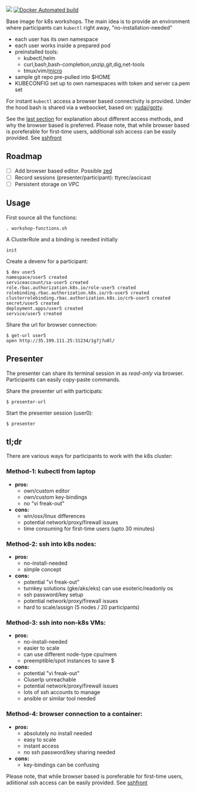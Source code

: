 [![](https://images.microbadger.com/badges/image/lalyos/k8s-workshop.svg)](https://microbadger.com/images/lalyos/k8s-workshop "Get your own image badge on microbadger.com")
[![Docker Automated build](https://img.shields.io/docker/automated/lalyos/k8s-workshop.svg)](https://hub.docker.com/r/lalyos/k8s-workshop/)

Base image for k8s workshops. The main idea is to provide an environment
where participants can `kubectl` right away, "no-installation-needed"

- each user has its own namespace
- each user works inside a prepared pod
- preinstalled tools:
  - kubectl,helm
  - curl,bash,bash-completion,unzip,git,dig,net-tools
  - tmux/vim/[micro](https://github.com/zyedidia/micro)
- sample git repo pre-pulled into $HOME
- KUBECONFIG set up to own namespaces with token and server ca.pem set

For instant `kubectl` access a browser based connectivity is provided. Under the hood bash is shared via a websocket, based on: [yudai/gotty](https://github.com/yudai/gotty).

See the [last section](#tldr) for explanation about different access methods, and why the browser based is preferred. Please note, that while browser based is poreferable for first-time users, additional ssh access can be easily provided. See [sshfront](https://github.com/lalyos/k8s-sshfront)

## Roadmap

- [ ] Add browser based editor. Possible [zed](https://chrome.google.com/webstore/detail/zed-code-editor/pfmjnmeipppmcebplngmhfkleiinphhp?hl=en)
- [ ] Record sessions (presenter/participant): ttyrec/ascicast
- [ ] Persistent storage on VPC

## Usage

First source all the functions:
```
. workshop-functions.sh
```

A ClusterRole and a binding is needed initially
```
init
```

Create a devenv for a participant:
```
$ dev user5
namespace/user5 created
serviceaccount/sa-user5 created
role.rbac.authorization.k8s.io/role-user5 created
rolebinding.rbac.authorization.k8s.io/rb-user5 created
clusterrolebinding.rbac.authorization.k8s.io/crb-user5 created
secret/user5 created
deployment.apps/user5 created
service/user5 created
```

Share the url for browser connection:
```
$ get-url user5
open http://35.199.111.25:31234/1g7j7u0l/
```

## Presenter

The presenter can share its terminal session in as *read-only* via browser. Participants can easily copy-paste commands.

Share the presenter url with participats:
```
$ presenter-url
```

Start the presenter session (user0):
```
$ presenter
```

## tl;dr

There are various ways for participants to work with the k8s cluster:

### Method-1: kubectl from **laptop**

  - **pros:**
    - own/custom editor
    - own/custom key-bindings
    - no "vi freak-out"
  - **cons:**
    - win/osx/linux differences
    - potential network/proxy/firewall issues
    - time consuming for first-time users (upto 30 minutes)

### Method-2: **ssh** into k8s nodes:

  - **pros:**
    - no-install-needed
    - simple concept
  - **cons:**
    - potential "vi freak-out"
    - turnkey solutions (gke/aks/eks) can use esoteric/readonly os
    - ssh password/key setup
    - potential network/proxy/firewall issues
    - hard to scale/assign (5 nodes / 20 participants)

### Method-3: **ssh** into non-k8s VMs:
  - **pros:**
    - no-install-needed
    - easier to scale
    - can use different node-type cpu/mem
    - preemptible/spot instances to save $
  - **cons:**
    - potential "vi freak-out"
    - CluserIp unreachable
    - potential network/proxy/firewall issues
    - lots of ssh accounts to manage
    - ansible or similar tool needed

### Method-4: **browser** connection to a container:
  - **pros:**
    - absolutely no install needed
    - easy to scale
    - instant access
    - no ssh password/key sharing needed
  - **cons:**
    - key-bindings can be confusing

Please note, that while browser based is poreferable for first-time users, adiitional ssh access can be easily provided. See [sshfront](https://github.com/lalyos/k8s-sshfront)